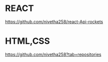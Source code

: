# REACT
https://github.com/nivetha258/react-Api-rockets


# HTML,CSS
https://github.com/nivetha258?tab=repositories
